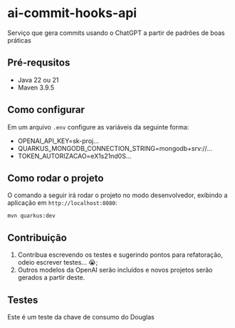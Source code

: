 # ai-commit-hooks-api

Serviço que gera commits usando o ChatGPT a partir de padrões de boas práticas

## Pré-requsitos

- Java 22 ou 21
- Maven 3.9.5

## Como configurar

Em um arquivo `.env` configure as variáveis da seguinte forma:

- OPENAI_API_KEY=sk-proj...
- QUARKUS_MONGODB_CONNECTION_STRING=mongodb+srv://...
- TOKEN_AUTORIZACAO=eX1s21nd0S...

## Como rodar o projeto

O comando a seguir irá rodar o projeto no modo desenvolvedor, exibindo a aplicação em `http://localhost:8080`:

```
mvn quarkus:dev
```

## Contribuição

1. Contribua escrevendo os testes e sugerindo pontos para refatoração, odeio escrever testes... 😭;
2. Outros modelos da OpenAI serão incluídos e novos projetos serão gerados a partir deste.

## Testes

Este é um teste da chave de consumo do Douglas